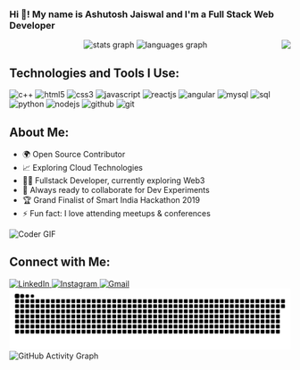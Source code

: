 <h3 align="left">Hi 👋! My name is Ashutosh Jaiswal and I'm a Full Stack Web Developer</h3>

<div align="center" style="margin-bottom: 20px;">
  <img src="https://github-readme-stats.vercel.app/api?username=Ashutoshjaiswal975&show_icons=true&include_all_commits=true&count_private=true&theme=dracula" height="150" alt="stats graph" />
  <img src="https://github-readme-stats.vercel.app/api/top-langs?username=Ashutoshjaiswal975&layout=compact&theme=dracula" height="150" alt="languages graph" />
  <img align="right" height="150" src="https://media.tenor.com/stwEJrjgtwYAAAAj/wave-hi.gif" />
</div>



<h2 align="left">Technologies and Tools I Use:</h2>
<div align="left">
  <img src="https://cdn.jsdelivr.net/gh/devicons/devicon/icons/cplusplus/cplusplus-original.svg" height="30" alt="c++" />
  <img src="https://cdn.jsdelivr.net/gh/devicons/devicon/icons/html5/html5-original.svg" height="30" alt="html5" />
  <img src="https://cdn.jsdelivr.net/gh/devicons/devicon/icons/css3/css3-original.svg" height="30" alt="css3" />
  <img src="https://cdn.jsdelivr.net/gh/devicons/devicon/icons/javascript/javascript-original.svg" height="30" alt="javascript" />
  <img src="https://cdn.jsdelivr.net/gh/devicons/devicon/icons/react/react-original.svg" height="30" alt="reactjs" />
  <img src="https://cdn.jsdelivr.net/gh/devicons/devicon/icons/angularjs/angularjs-original.svg" height="30" alt="angular" />
  <img src="https://cdn.jsdelivr.net/gh/devicons/devicon/icons/mysql/mysql-original.svg" height="30" alt="mysql" />
  <img src="https://cdn.jsdelivr.net/gh/devicons/devicon/icons/sqlite/sqlite-original.svg" height="30" alt="sql" />
  <img src="https://cdn.jsdelivr.net/gh/devicons/devicon/icons/python/python-original.svg" height="30" alt="python" />
  <img src="https://cdn.jsdelivr.net/gh/devicons/devicon/icons/nodejs/nodejs-original.svg" height="30" alt="nodejs" />
  <img src="https://cdn.jsdelivr.net/gh/devicons/devicon/icons/github/github-original.svg" height="30" alt="github" />
  <img src="https://cdn.jsdelivr.net/gh/devicons/devicon/icons/git/git-original.svg" height="30" alt="git" />
</div>

<h2 align="left">About Me:</h2>
<ul>
  <li>🌍 Open Source Contributor</li>
  <li>📈 Exploring Cloud Technologies</li>
  <li>👨‍💻 Fullstack Developer, currently exploring Web3</li>
  <li>🚀 Always ready to collaborate for Dev Experiments</li>
  <li>🏆 Grand Finalist of Smart India Hackathon 2019</li>
  <li>⚡ Fun fact: I love attending meetups & conferences</li>
</ul>


<img src="https://media.giphy.com/media/SWoSkN6DxTszqIKEqv/giphy.gif" alt="Coder GIF" width="500">

<h2 align="left">Connect with Me:</h2>
<div align="left">
  <a href="www.linkedin.com/in/ashujais186851231" target="_blank">
    <img src="https://img.shields.io/static/v1?message=LinkedIn&logo=linkedin&color=0077B5&style=for-the-badge" height="35" alt="LinkedIn" />
  </a>
  
  
  <a href="https://www.instagram.com/ashutosh_jaiswal975/?hl=en" target="_blank">
    <img src="https://img.shields.io/static/v1?message=Instagram&logo=instagram&color=E4405F&style=for-the-badge" height="35" alt="Instagram" />
  </a>
  
  <a href="mailto:ashutosh.jaiswal.a901@gmail.com">
    <img src="https://img.shields.io/static/v1?message=Gmail&logo=gmail&color=D14836&style=for-the-badge" height="35" alt="Gmail" />
  </a>
</div>




<img src="https://raw.githubusercontent.com/Ashutoshjaiswal975/Ashutoshjaiswal975/output/snake.svg" alt="Snake animation" />

<img src="https://github-readme-activity-graph.vercel.app/graph?username=Ashutoshjaiswal975&theme=dracula" alt="GitHub Activity Graph" />
